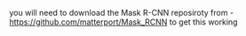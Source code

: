 you will need to download the Mask R-CNN reposiroty from - https://github.com/matterport/Mask_RCNN to get this working
